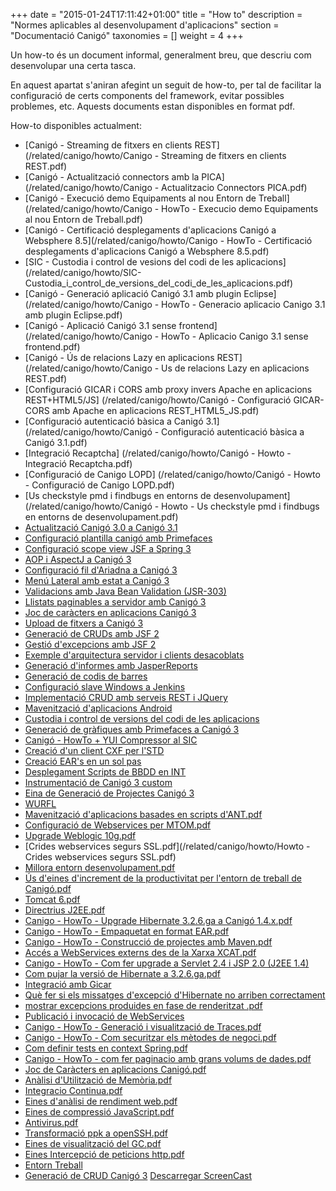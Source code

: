 +++
date        = "2015-01-24T17:11:42+01:00"
title       = "How to"
description = "Normes aplicables al desenvolupament d'aplicacions"
section     = "Documentació Canigó"
taxonomies  = []
weight 		= 4
+++

Un how-to és un document informal, generalment breu, que descriu com desenvolupar una certa tasca.

En aquest apartat s'aniran afegint un seguit de how-to, per tal de facilitar la configuració de certs components del framework, evitar possibles problemes, etc. Aquests documents estan disponibles en format pdf.

How-to disponibles actualment:

- [Canigó - Streaming de fitxers en clients REST] (/related/canigo/howto/Canigo - Streaming de fitxers en clients REST.pdf)
- [Canigó - Actualització connectors amb la PICA] (/related/canigo/howto/Canigo - Actualitzacio Connectors PICA.pdf)
- [Canigó - Execució demo Equipaments al nou Entorn de Treball] (/related/canigo/howto/Canigo - HowTo - Execucio demo Equipaments al nou Entorn de Treball.pdf)
- [Canigó - Certificació desplegaments d'aplicacions Canigó a Websphere 8.5](/related/canigo/howto/Canigo - HowTo - Certificació desplegaments d'aplicacions Canigó a Websphere 8.5.pdf)
- [SIC - Custodia i control de vesions del codi de les aplicacions] (/related/canigo/howto/SIC-Custodia_i_control_de_versions_del_codi_de_les_aplicacions.pdf)
- [Canigó - Generació aplicació Canigó 3.1 amb plugin Eclipse] (/related/canigo/howto/Canigo - HowTo - Generacio aplicacio Canigo 3.1 amb plugin Eclipse.pdf)
- [Canigó - Aplicació Canigó 3.1 sense frontend] (/related/canigo/howto/Canigo - HowTo - Aplicacio Canigo 3.1 sense frontend.pdf)
- [Canigó - Ús de relacions Lazy en aplicacions REST] (/related/canigo/howto/Canigo - Us de relacions Lazy en aplicacions REST.pdf)
- [Configuració GICAR i CORS amb proxy invers Apache en aplicacions REST+HTML5/JS] (/related/canigo/howto/Canigó - Configuració GICAR-CORS amb Apache en aplicacions REST_HTML5_JS.pdf)
- [Configuració autenticació bàsica a Canigó 3.1] (/related/canigo/howto/Canigó - Configuració autenticació bàsica a Canigó 3.1.pdf)
- [Integració Recaptcha] (/related/canigo/howto/Canigó - Howto - Integració Recaptcha.pdf)
- [Configuració de Canigo LOPD] (/related/canigo/howto/Canigó - Howto - Configuració de Canigo LOPD.pdf)
- [Us checkstyle pmd i findbugs en entorns de desenvolupament] (/related/canigo/howto/Canigó - Howto - Us checkstyle pmd i findbugs en entorns de desenvolupament.pdf)
- [Actualització Canigó 3.0 a Canigó 3.1](/related/canigo/howto/Canig%C3%B3+-+Howto+-+Actualitzacio+Canig%C3%B3+3.0+a+Canigo+3.1.pdf)
- [Configuració plantilla canigó amb Primefaces](/related/canigo/howto/Canig%C3%B3+-+Howto+-+Plantilla+Canigo+amb+Primefaces.pdf)
- [Configuració scope view JSF a Spring 3](/related/canigo/howto/Canig%C3%B3+-+Howto+-+Configuraci%C3%B3+scope+view+JSF+a+Spring+3.pdf)
- [AOP i AspectJ a Canigó 3](/related/canigo/howto/Canig%C3%B3+-+Howto+-+AOP+i+AspectJ+amb+Canig%C3%B3+3.pdf)
- [Configuració fil d'Ariadna a Canigó 3](/related/canigo/howto/Canig%C3%B3+-+Howto+-+Configuraci%C3%B3+fil+d%27ariadna+a+Canig%C3%B33.pdf)
- [Menú Lateral amb estat a Canigó 3](/related/canigo/howto/Canig%C3%B3+-+Howto+-+Men%C3%BA+Lateral+amb+Recordatori+d%27estat.pdf)
- [Validacions amb Java Bean Validation (JSR-303)](/related/canigo/howto/Canig%C3%B3+-+Howto+-+Validacions+amb+Java+Bean+Validation+%28JSR-303%29.pdf)
- [Llistats paginables a servidor amb Canigó 3 ](/related/canigo/howto/Canig%C3%B3+-+Howto+-+Llistats+paginables+a+servidor+amb+Canig%C3%B3+3.pdf)
- [Joc de caràcters en aplicacions Canigó 3 ](/related/canigo/howto/Canig%C3%B3+-+Howto+-+Joc+de+car%C3%A0cters+en+aplicacions+Canig%C3%B3+3.pdf)
- [Upload de fitxers a Canigó 3 ](/related/canigo/howto/Canig%C3%B3+-+Howto+-+Upload+de+fitxers+a+Canig%C3%B3+3.pdf)
- [Generació de CRUDs amb JSF 2 ](/related/canigo/howto/howto_crud_jsf2.zip)
- [Gestió d'excepcions amb JSF 2](/related/canigo/howto/Canig%C3%B3+-+Howto+-+Gesti%C3%B3+d%27excepcions+amb+JSF+2.pdf)
- [Exemple d'arquitectura servidor i clients desacoblats](/related/canigo/howto/Canig%C3%B3+-+Howto+-+Exemple+d%27arquitectura+servidor+i+clients+desacoblats.pdf)
- [Generació d'informes amb JasperReports](/related/canigo/howto/Canig%C3%B3+-+Howto+-+Generaci%C3%B3+d%27informes+amb+JasperReports.pdf")
- [Generació de codis de barres](/related/canigo/howto/Canig%C3%B3+-+Howto+-+Generaci%C3%B3+de+codis+de+barres.pdf")
- [Configuració slave Windows a Jenkins](/related/canigo/howto/Canig%C3%B3+-+Howto+-+Configuraci%C3%B3+slave+Windows+a+Jenkins.pdf")
- [Implementació CRUD amb serveis REST i JQuery](/related/canigo/howto/Canig%C3%B3+-+Howto+-+Implementaci%C3%B3+CRUD+amb+servei+REST+i+JQuery.pdf")
- [Mavenització d'aplicacions Android](/related/canigo/howto/Canig%C3%B3+-+Howto+-+Mavenitzaci%C3%B3+d%27aplicacions+Android.pdf")
- [Custodia i control de versions del codi de les aplicacions](/related/canigo/howto/Canig%C3%B3+-+Howto+-+Custodia+i+control+de+versions+del+codi+de+les+aplicacions.pdf")
- [Generació de gràfiques amb Primefaces a Canigó 3](/related/canigo/howto/Canig%C3%B3+-+HowTo+-+Generaci%C3%B3+de+gr%C3%A0fiques+amb+Primefaces+a+Canig%C3%B3+3.pdf")
- [Canigó - HowTo + YUI Compressor al SIC](/related/canigo/howto/HowTo.+YUI+Compressor+al+SIC.pdf")
- [Creació d'un client CXF per l'STD](/related/canigo/howto/HowTo++Creaci%C3%B3+d%27un+client+CXF+STD.pdf")
- [Creació EAR's en un sol pas](/related/canigo/howto/HowTo.+Creaci%C3%B3+EAR+en+un+sol+pas.pdf)
- [Desplegament Scripts de BBDD en INT](/related/canigo/howto/HowTo.Desplegament+Scripts+de+BBDD+en+INT.pdf)
- [Instrumentació de Canigó 3 custom](/related/canigo/howto/HowTo.+Personalitzaci%C3%B3+de+la+Instrumentaci%C3%B3+Canig%C3%B33.pdf)
- [Eina de Generació de Projectes Canigó 3](/related/canigo/howto/HowTo++Operativa+Eina+de+creaci%C3%B3+de+projectes+Canig%C3%B3.pdf)
- [WURFL](/related/canigo/howto/Howto+Canigo3+-+WURFL_v1+3.pdf)
- [Mavenització d'aplicacions basades en scripts d'ANT.pdf](/related/canigo/howto/HowTo+-+Mavenitzaci%C3%B3+aplicacions+basades+en+scripts+ANT.pdf")
- [Configuració de Webservices per MTOM.pdf](/related/canigo/howto/Howto+-+Configuraci%C3%B3+de+Webservices+MTOM.pdf)
- [Upgrade Weblogic 10g.pdf](/related/canigo/howto/Canig%C3%B3+-+HowTo+-+Upgrade+Weblogic+10g.pdf)
- [Crides webservices segurs SSL.pdf](/related/canigo/howto/Howto - Crides webservices segurs SSL.pdf)
- [Millora entorn desenvolupament.pdf](/related/canigo/howto/Howto+-+Millora+entorn+desenvolupament.pdf)
- [Ús d'eines d'increment de la productivitat per l'entorn de treball de Canigó.pdf](/related/canigo/howto/Canig%C3%B3+-+HowTo+-++%C3%9As+d%3Feines+d%3Fincrement+de+la+productivitat+per+l%3Fentorn+de+treball+de+Canig%C3%B3.pdf)
- [Tomcat 6.pdf](/related/canigo/howto/Canig%C3%B3+-+HowTo+-+Tomcat+6.pdf)
- [Directrius J2EE.pdf](/related/canigo/howto/Canig%C3%B3+-+HowTo+-+Directrius+J2EE.pdf)
- [Canigo - HowTo - Upgrade Hibernate 3.2.6.ga a Canigó 1.4.x.pdf](/related/canigo/howto/HowTo.Pujar+la+versi%C3%B3+de+Hibernate+a+3.2.6.ga.pdf)
- [Canigo - HowTo - Empaquetat en format EAR.pdf](/related/canigo/howto/Canigo+-+HowTo+-+Empaquetat+en+format+EAR.pdf)
- [Canigo - HowTo - Construcció de projectes amb Maven.pdf](/related/canigo/howto/Canigo+-+HowTo+-+Construcci%C3%B3+de+projectes+amb+Maven.pdf)
- [Accés a WebServices externs des de la Xarxa XCAT.pdf](/related/canigo/howto/Howto+-+Utilitzaci%C3%B3+Proxy+Servei+Framework.pdf)
- [Canigo - HowTo - Com fer upgrade a Servlet 2.4 i JSP 2.0 (J2EE 1.4)](/related/canigo/howto/Canigo+-+HowTo+-+Com+fer+upgrade+a+Servlet+2.4+i+JSP+2.0+%28J2EE+1.4%29.pdf)
- [Com pujar la versió de Hibernate a 3.2.6.ga.pdf](/related/canigo/howto/Canig%C3%B3+-+HowTo+-+Com+pujar+la+versi%C3%B3+de+Hibernate+a+3.2.6.ga.pdf)
- [Integració amb Gicar](/related/canigo/howto/Canig%C3%B3+-+HowTo+GICAR+v2.pdf)
- [Què fer si els missatges d'excepció d'Hibernate no arriben correctament](/related/canigo/howto/Canig%C3%B3+-+HowTo+-+que+fer+si+els+missatges+d%27excepci%C3%B3+de+Hibernate+no+arriben+correctament.pdf)
- [mostrar excepcions produides en fase de renderitzat .pdf](/related/canigo/howto/Canig%C3%B3+-+HowTo+-+mostrar+excepcions+produides+en+fase+de+renderitzat+.pdf)
- [Publicació i invocació de WebServices](/related/canigo/howto/Canigo+-+HowTo+WebServices-v1.1.pdf)
- [Canigo - HowTo - Generació i visualització de Traces.pdf](/related/canigo/howto/Canigo+-+HowTo+-+Generaci%C3%B3+i+visualitzaci%C3%B3+de+Traces.pdf)
- [Canigo - HowTo - Com securitzar els mètodes de negoci.pdf](/related/canigo/howto/Canigo+-+HowTo+-+Com+securitzar+els+m%C3%A8todes+de+negoci.pdf)&nbsp;
- [Com definir tests en context Spring.pdf](/related/canigo/howto/Canigo+-+HowTo+-+Com+definir+tests+en+context+Spring.pdf)
- [Canigo - HowTo - com fer paginacio amb grans volums de dades.pdf](/related/canigo/howto/Canigo+-+HowTo+-+com+fer+paginacio+amb+grans+volums+de+dades.pdf)
- [Joc de Caràcters en aplicacions Canigó.pdf](/related/canigo/howto/Canig%C3%B3+-+HowTo+-+Joc+de+Car%C3%A0cters+en+aplicacions+Canig%C3%B3.pdf)
- [Anàlisi d'Utilització de Memòria.pdf](/related/canigo/howto/Canig%C3%B3+-+HowTo+-+An%C3%A0lisi+d%27Utilitzaci%C3%B3+de+Mem%C3%B2ria.pdf)
- [Integracio Continua.pdf](/related/canigo/howto/Canig%C3%B3+-+HowTo+-+Integracio+Continua.pdf)
- [Eines d'anàlisi de rendiment web.pdf](/related/canigo/howto/Canig%C3%B3+-+HowTo+-+Eines+d%27an%C3%A0lisi+de+rendiment+web.pdf)
- [Eines de compressió JavaScript.pdf](/related/canigo/howto/Canig%C3%B3+-+HowTo+-+Eines+de+compressi%C3%B3+JavaScript.pdf)
- [Antivirus.pdf](/related/canigo/howto/Canig%C3%B3+-+HowTo+-+Antivirus.docx)
- [Transformació ppk a openSSH.pdf](/related/canigo/howto/Canig%C3%B3+-+HowTo+-+Transformaci%C3%B3+ppk+a+openssh.docx)
- [Eines de visualització del GC.pdf](/related/canigo/howto/Canig%C3%B3+-+HowTo+-+Eines+de+visualitzaci%C3%B3+del+GC.pdf)
- [Eines Intercepció de peticions http.pdf](/related/canigo/howto/Canig%C3%B3+-+HowTo+-+Eines+Intercepci%C3%B3+de+peticions.pdf)
- [Entorn Treball](/related/canigo/howto/Canig%C3%B3+-+HowTo+-+Entorn+Treball.pdf)
- [Generació de CRUD Canigó 3](/related/canigo/howto/Howto+-+Generaci%C3%B3+Crud+Canig%C3%B33.zip?version=2) [Descarregar ScreenCast](http://dl.dropbox.com/u/6456567/Videos%20Generaci%C3%B3%20CRUD.zip)
